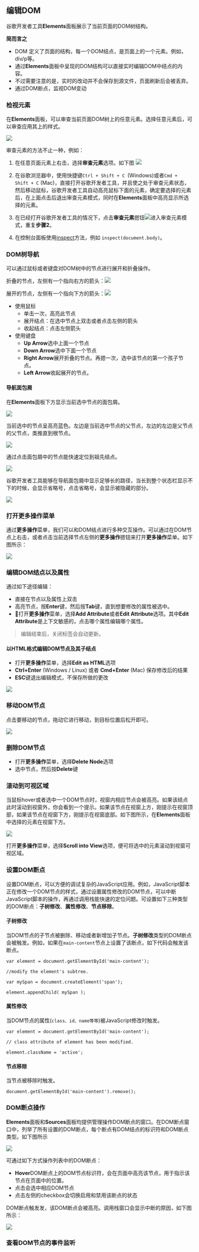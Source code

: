 ## 编辑DOM

谷歌开发者工具**Elements**面板展示了当前页面的DOM树结构。

**简而言之**

* DOM 定义了页面的结构，每一个DOM结点，是页面上的一个元素。例如，div/p等。
* 通过**Elements**面板中呈现的DOM结构可以直接实时编辑DOM中结点的内容。
* 不过需要注意的是，实时的改动并不会保存到源文件，页面刷新后会被丢弃。
* 通过DOM断点，监视DOM变动

### 检视元素
 
在**Elements**面板，可以审查当前页面DOM树上的任意元素。选择任意元素后，可以审查应用其上的样式。
 
 ![](http://p1.bqimg.com/582863/79e9c30fcf0663fb.gif)
 
审查元素的方法不止一种，例如：

1. 在任意页面元素上右击，选择**审查元素**选项。如下图
![](https://developers.google.cn/web/tools/chrome-devtools/inspect-styles/imgs/right-click-inspect.png)

2. 在谷歌浏览器中，使用快捷键`Ctrl + Shift + C `(Windows)或者`Cmd + Shift + C` (Mac)，直接打开谷歌开发者工具，并且使之处于审查元素状态，然后移动鼠标，谷歌开发者工具自动高亮鼠标下面的元素，确定要选择的元素后，在上面点击后退出审查元素模式，同时在**Elements**面板中高亮显示所选择的元素。

3. 在已经打开谷歌开发者工具的情况下，点击**审查元素**摁钮![](https://developers.google.cn/web/tools/chrome-devtools/inspect-styles/imgs/inspect-icon.png)进入审查元素模式，重复**步骤2**。

4. 在控制台面板使用[inspect](命令行.md)方法，例如 `inspect(document.body)`。

### DOM树导航

可以通过鼠标或者键盘对DOM树中的节点进行展开和折叠操作。

折叠的节点，左侧有一个指向右方的箭头：![](https://developers.google.cn/web/tools/chrome-devtools/inspect-styles/imgs/collapsed-node.png)

展开的节点，左侧有一个指向下方的箭头：![](https://developers.google.cn/web/tools/chrome-devtools/inspect-styles/imgs/expanded-node.png)

* 使用鼠标
   * 单击一次，高亮此节点
   * 展开结点：在选中节点上双击或者点击左侧的箭头
   * 收起结点：点击左侧箭头
* 使用键盘
   * **Up Arrow**选中上面一个节点
   * **Down Arrow**选中下面一个节点
   * **Right Arrow**展开折叠的节点。再摁一次，选中该节点的第一个孩子节点。
   * **Left Arrow**收起展开的节点。
   
#### 导航面包屑

在**Elements**面板下方显示当前选中节点的面包屑。

![](https://developers.google.cn/web/tools/chrome-devtools/inspect-styles/imgs/breadcrumb-body.png)

当前选中的节点呈高亮蓝色。左边是当前选中节点的父节点，左边的左边是父节点的父节点，类推直到根节点。

![](https://developers.google.cn/web/tools/chrome-devtools/inspect-styles/imgs/breadcrumb-footer.png)

通过点击面包屑中的节点能快速定位到祖先结点。

![](https://developers.google.cn/web/tools/chrome-devtools/inspect-styles/imgs/breadcrumb-trail.png)

谷歌开发者工具能够在导航面包屑中显示足够长的路径，当长到整个状态栏显示不下的时候，会显示省略号，点击省略号，会显示被隐藏的部分。

![](https://developers.google.cn/web/tools/chrome-devtools/inspect-styles/imgs/breadcrumb-ellipsis.png)

### 打开更多操作菜单

通过**更多操作**菜单，我们可以和DOM结点进行多种交互操作。可以通过在DOM节点上右击，或者点击当前选择节点左侧的**更多操作**摁钮来打开**更多操作**菜单。如下图所示：

![](https://developers.google.cn/web/tools/chrome-devtools/inspect-styles/imgs/more-actions-menu.png)


### 编辑DOM结点以及属性

通过如下途径编辑：

* 直接在节点以及属性上双击
* 高亮节点，按**Enter**键，然后按**Tab**键，直到想要修改的属性被选中。
* 打开**更多操作**菜单，选择**Add Attribute**或者**Edit Attribute**选项。其中**Edit Attribute**是上下文敏感的，点击哪个属性编辑哪个属性。

> 编辑结束后，关闭标签会自动更新。

#### 以HTML格式编辑DOM节点及其子结点

* 打开**更多操作**菜单，选择**Edit as HTML**选项
* **Ctrl+Enter** (Windows / Linux) 或者  **Cmd+Enter** (Mac) 保存修改后的结果
* **ESC**键退出编辑模式，不保存所做的更改

![](https://developers.google.cn/web/tools/chrome-devtools/inspect-styles/imgs/edit-as-html.png)

### 移动DOM节点

点击要移动的节点，拖动它进行移动，到目标位置后松开即可。

![](http://i1.piimg.com/582863/69cfc0cbf1860a32.gif)

### 删除DOM节点

* 打开**更多操作**菜单，选择**Delete Node**选项
* 选中节点，然后按**Delete**键

### 滚动到可视区域

当鼠标hover或者选中一个DOM节点时，视窗内相应节点会被高亮。如果该结点此时滚动到视窗外，你会看到一个提示。如果该节点在视窗上方，刚提示在视窗顶部，如果该节点在视窗下方，刚提示在视窗底部。如下图所示，在**Elements**面板中选择的元素在视窗下方。

![](https://developers.google.cn/web/tools/chrome-devtools/inspect-styles/imgs/below-viewport.png)

打开**更多操作**菜单，选择**Scroll into View**选项，便可将选中的元素滚动到视窗可视区域。

### 设置DOM断点

设置DOM断点，可以方便的调试复杂的JavaScript应用。例如，JavaScript脚本正在修改一个DOM节点的样式，通过设置属性修改的DOM节点，可以中断JavaScript脚本的操作，再通过调用栈能快速的定位问题。可设置如下三种类型的DOM断点：**子树修改**、**属性修改**、**节点移除**。

#### 子树修改

当DOM节点的子节点被删除、移动或者新增加子节点。**子树修改**类型的DOM断点会被触发。例如，如果在`main-content`节点上设置了该断点，如下代码会触发该断点。

`var element = document.getElementById('main-content');`

`//modify the element's subtree.`

`var mySpan = document.createElement('span');`

`element.appendChild( mySpan );`

#### 属性修改

当DOM节点的属性(`class、id、name等等`)被JavaScript修改时触发。

`var element = document.getElementById('main-content');`

`// class attribute of element has been modified.`

`element.className = 'active';`

#### 节点移除

当节点被移除时触发。

`document.getElementById('main-content').remove();`

### DOM断点操作

**Elements**面板和**Sources**面板均提供管理操作DOM断点的窗口。在DOM断点窗口中，列举了所有设置的DOM断点，每个断点有DOM结点的标识符和DOM断点类型。如下图所示

![](https://developers.google.cn/web/tools/chrome-devtools/inspect-styles/imgs/dom-breakpoints-pane.png)

可通过如下方式操作列表中的DOM断点：

* **Hover**DOM断点上的DOM节点标识符，会在页面中高亮该节点，用于指示该节点在页面中的位置。
* 点击会选中相应DOM节点
* 点击左侧的checkbox会切换启用和禁用该断点的状态

DOM断点触发发，该DOM断点会被高亮。调用栈窗口会显示中断的原因，如下图所示：

![](https://developers.google.cn/web/tools/chrome-devtools/inspect-styles/imgs/breakpoint-reason.png)

### 查看DOM节点的事件监听


